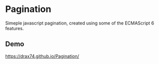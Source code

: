 # Pagination

Simeple javascript pagination, created using some of the ECMAScript 6 features.

## Demo

https://drax74.github.io/Pagination/
